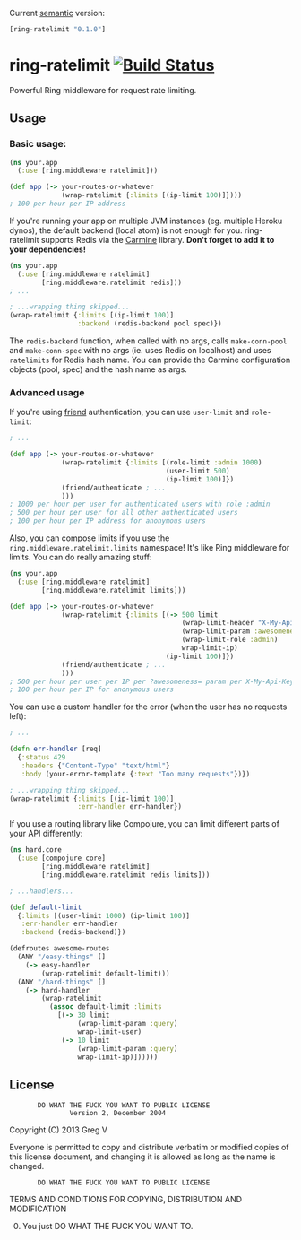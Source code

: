 Current [semantic](http://semver.org/) version:

```clojure
[ring-ratelimit "0.1.0"]
```

# ring-ratelimit [![Build Status](https://travis-ci.org/myfreeweb/ring-ratelimit.png?branch=master)](https://travis-ci.org/myfreeweb/ring-ratelimit)

Powerful Ring middleware for request rate limiting. 

## Usage

### Basic usage:

```clojure
(ns your.app
  (:use [ring.middleware ratelimit]))

(def app (-> your-routes-or-whatever
             (wrap-ratelimit {:limits [(ip-limit 100)]})))
; 100 per hour per IP address
```

If you're running your app on multiple JVM instances (eg. multiple Heroku dynos), the default backend (local atom) is not enough for you.
ring-ratelimit supports Redis via the [Carmine](https://github.com/ptaoussanis/carmine) library.
**Don't forget to add it to your dependencies!**

```clojure
(ns your.app
  (:use [ring.middleware ratelimit]
        [ring.middleware.ratelimit redis]))
; ...

; ...wrapping thing skipped...
(wrap-ratelimit {:limits [(ip-limit 100)]
                 :backend (redis-backend pool spec)})
```

The `redis-backend` function, when called with no args, calls `make-conn-pool` and `make-conn-spec` with no args (ie. uses Redis on localhost) and uses `ratelimits` for Redis hash name.
You can provide the Carmine configuration objects (pool, spec) and the hash name as args.

### Advanced usage

If you're using [friend](https://github.com/cemerick/friend) authentication, you can use `user-limit` and `role-limit`:

```clojure
; ...

(def app (-> your-routes-or-whatever
             (wrap-ratelimit {:limits [(role-limit :admin 1000)
                                       (user-limit 500)
                                       (ip-limit 100)]})
             (friend/authenticate ; ...
             )))
; 1000 per hour per user for authenticated users with role :admin
; 500 per hour per user for all other authenticated users
; 100 per hour per IP address for anonymous users
```

Also, you can compose limits if you use the `ring.middleware.ratelimit.limits` namespace!
It's like Ring middleware for limits.
You can do really amazing stuff:

```clojure
(ns your.app
  (:use [ring.middleware ratelimit]
        [ring.middleware.ratelimit limits]))

(def app (-> your-routes-or-whatever
             (wrap-ratelimit {:limits [(-> 500 limit
                                           (wrap-limit-header "X-My-Api-Key")
                                           (wrap-limit-param :awesomeness)
                                           (wrap-limit-role :admin)
                                           wrap-limit-ip)
                                       (ip-limit 100)]})
             (friend/authenticate ; ...
             )))
; 500 per hour per user per IP per ?awesomeness= param per X-My-Api-Key HTTP header for users with role :admin
; 100 per hour per IP for anonymous users
```

You can use a custom handler for the error (when the user has no requests left):

```clojure
; ...

(defn err-handler [req]
  {:status 429
   :headers {"Content-Type" "text/html"}
   :body (your-error-template {:text "Too many requests"})})

; ...wrapping thing skipped...
(wrap-ratelimit {:limits [(ip-limit 100)]
                 :err-handler err-handler})
```

If you use a routing library like Compojure, you can limit different parts of your API differently: 

```clojure
(ns hard.core
  (:use [compojure core]
        [ring.middleware ratelimit]
        [ring.middleware.ratelimit redis limits]))

; ...handlers...

(def default-limit
  {:limits [(user-limit 1000) (ip-limit 100)]
   :err-handler err-handler
   :backend (redis-backend)})

(defroutes awesome-routes
  (ANY "/easy-things" []
    (-> easy-handler
        (wrap-ratelimit default-limit)))
  (ANY "/hard-things" []
    (-> hard-handler
        (wrap-ratelimit
          (assoc default-limit :limits
            [(-> 30 limit
                 (wrap-limit-param :query)
                 wrap-limit-user)
             (-> 10 limit
                 (wrap-limit-param :query)
                 wrap-limit-ip)])))))
```

## License

           DO WHAT THE FUCK YOU WANT TO PUBLIC LICENSE
                   Version 2, December 2004

Copyright (C) 2013 Greg V

Everyone is permitted to copy and distribute verbatim or modified
copies of this license document, and changing it is allowed as long
as the name is changed.

           DO WHAT THE FUCK YOU WANT TO PUBLIC LICENSE
  TERMS AND CONDITIONS FOR COPYING, DISTRIBUTION AND MODIFICATION

 0. You just DO WHAT THE FUCK YOU WANT TO.
